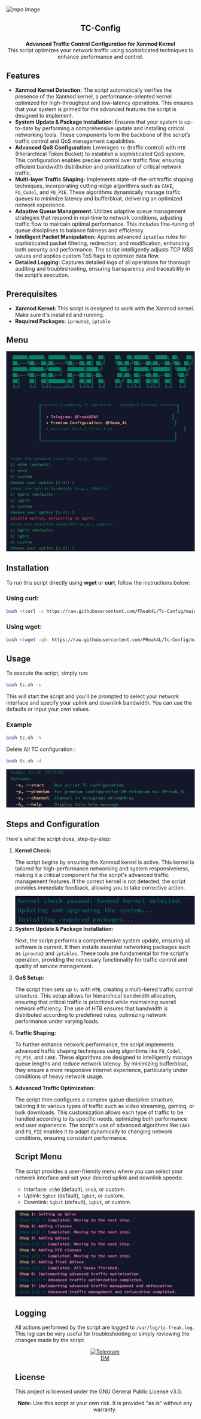 <img src="https://socialify.git.ci/FReak4L/Tc-Config/image?description=1&font=Source%20Code%20Pro&language=1&logo=https%3A%2F%2Fraw.githubusercontent.com%2FFReak4L%2Fwarp-plus%2Fmain%2Fimg%2F%2540FReakXray.png&name=1&pattern=Brick%20Wall&theme=Dark" alt="repo image" />

<H2><p align="center"><strong>TC-Config</strong></p></H2>


<p align="center">
  <strong>Advanced Traffic Control Configuration for Xanmod Kernel</strong><br />
  This script optimizes your network traffic using sophisticated techniques to enhance performance and control.
</p>

## Features

<ul>
  <li><strong>Xanmod Kernel Detection:</strong> The script automatically verifies the presence of the Xanmod kernel, a performance-oriented kernel optimized for high-throughput and low-latency operations. This ensures that your system is primed for the advanced features the script is designed to implement.</li>
  <li><strong>System Update & Package Installation:</strong> Ensures that your system is up-to-date by performing a comprehensive update and installing critical networking tools. These components form the backbone of the script’s traffic control and QoS management capabilities.</li>
  <li><strong>Advanced QoS Configuration:</strong> Leverages <code>tc</code> (traffic control) with <code>HTB</code> (Hierarchical Token Bucket) to establish a sophisticated QoS system. This configuration enables precise control over traffic flow, ensuring efficient bandwidth distribution and prioritization of critical network traffic.</li>
  <li><strong>Multi-layer Traffic Shaping:</strong> Implements state-of-the-art traffic shaping techniques, incorporating cutting-edge algorithms such as <code>CAKE</code>, <code>FQ_Codel</code>, and <code>FQ_PIE</code>. These algorithms dynamically manage traffic queues to minimize latency and bufferbloat, delivering an optimized network experience.</li>
  <li><strong>Adaptive Queue Management:</strong> Utilizes adaptive queue management strategies that respond in real-time to network conditions, adjusting traffic flow to maintain optimal performance. This includes fine-tuning of queue disciplines to balance fairness and efficiency.</li>
  <li><strong>Intelligent Packet Manipulation:</strong> Applies advanced <code>iptables</code> rules for sophisticated packet filtering, redirection, and modification, enhancing both security and performance. The script intelligently adjusts TCP MSS values and applies custom ToS flags to optimize data flow.</li>
  <li><strong>Detailed Logging:</strong> Captures detailed logs of all operations for thorough auditing and troubleshooting, ensuring transparency and traceability in the script’s execution.</li>
</ul>


## Prerequisites

<ul>
  <li><strong>Xanmod Kernel:</strong> This script is designed to work with the Xanmod kernel. Make sure it's installed and running.</li>
  <li><strong>Required Packages:</strong> <code>iproute2</code>, <code>iptable</code></li>
</ul>

## Menu 
<img src="https://raw.githubusercontent.com/FReak4L/Tc-Config/main/img/menu.jpg" alt="Menu Script" />

## Installation

<p>To run this script directly using <strong>wget</strong> or <strong>curl</strong>, follow the instructions below:</p>

<h3>Using curl:</h3>

```bash
bash <(curl -s https://raw.githubusercontent.com/FReak4L/Tc-Config/main/tc.sh) -s
```

<h3>Using wget:</h3>

```bash
bash <(wget -qO- https://raw.githubusercontent.com/FReak4L/Tc-Config/main/tc.sh) -s
```

## Usage

<p>To execute the script, simply run:</p>

```bash
bash tc.sh -s
```

<p>This will start the script and you'll be prompted to select your network interface and specify your uplink and downlink bandwidth. You can use the defaults or input your own values.</p>

<h3>Example</h3>

```bash
bash tc.sh -h
```
Delete All TC configuration : 
```bash
bash tc.sh -d
```
<img src="https://raw.githubusercontent.com/FReak4L/Tc-Config/main/img/help.jpg" alt="Help Menu" />

## Steps and Configuration

Here's what the script does, step-by-step:

<ol>
  <li>
    <strong>Kernel Check:</strong> 
    <p>The script begins by ensuring the Xanmod kernel is active. This kernel is tailored for high-performance networking and system responsiveness, making it a critical component for the script's advanced traffic management features. If the correct kernel is not detected, the script provides immediate feedback, allowing you to take corrective action.</p>
    <img src="https://raw.githubusercontent.com/FReak4L/Tc-Config/main/img/chk-kernel.jpg" alt="Kernel Check" />
  </li>
  
  <li>
    <strong>System Update & Package Installation:</strong> 
    <p>Next, the script performs a comprehensive system update, ensuring all software is current. It then installs essential networking packages such as <code>iproute2</code> and <code>iptables</code>. These tools are fundamental for the script's operation, providing the necessary functionality for traffic control and quality of service management.</p>
  </li>
  
  <li>
    <strong>QoS Setup:</strong> 
    <p>The script then sets up <code>tc</code> with <code>HTB</code>, creating a multi-tiered traffic control structure. This setup allows for hierarchical bandwidth allocation, ensuring that critical traffic is prioritized while maintaining overall network efficiency. The use of HTB ensures that bandwidth is distributed according to predefined rules, optimizing network performance under varying loads.</p>
  </li>
  
  <li>
    <strong>Traffic Shaping:</strong> 
    <p>To further enhance network performance, the script implements advanced traffic shaping techniques using algorithms like <code>FQ_Codel</code>, <code>FQ_PIE</code>, and <code>CAKE</code>. These algorithms are designed to intelligently manage queue lengths and reduce network latency. By minimizing bufferbloat, they ensure a more responsive internet experience, particularly under conditions of heavy network usage.</p>
  </li>
  
  <li>
    <strong>Advanced Traffic Optimization:</strong>
    <p>The script then configures a complex queue discipline structure, tailoring it to various types of traffic such as video streaming, gaming, or bulk downloads. This customization allows each type of traffic to be handled according to its specific needs, optimizing both performance and user experience. The script's use of advanced algorithms like <code>CAKE</code> and <code>FQ_PIE</code> enables it to adapt dynamically to changing network conditions, ensuring consistent performance.</p>
  </li>


## Script Menu

<p>The script provides a user-friendly menu where you can select your network interface and set your desired uplink and downlink speeds:</p>

<ul>
  <li>Interface: <code>eth0</code> (default), <code>ens3</code>, or custom.</li>
  <li>Uplink: <code>5gbit</code> (default), <code>1gbit</code>, or custom.</li>
  <li>Downlink: <code>5gbit</code> (default), <code>1gbit</code>, or custom.</li>
</ul>

<p align="center">
  <img src="https://raw.githubusercontent.com/FReak4L/Tc-Config/main/img/step.jpg" alt="Script Steps" />
</p>

## Logging

<p>All actions performed by the script are logged to <code>/var/log/tc-freak.log</code>. This log can be very useful for troubleshooting or simply reviewing the changes made by the script.</p>

<p align="center">
  <a href="https://t.me/FReak_4L">
    <img src="https://img.icons8.com/?size=100&id=k4jADXhS5U1t&format=png&color=000000" alt="Telegram" />
  </a>
  <br />
  <a href="https://t.me/FReak_4L">DM</a>
</p>

## License

<p>This project is licensed under the GNU General Public License v3.0.</p>

<p align="center"><strong>Note:</strong> Use this script at your own risk. It is provided "as is" without any warranty.</p>
